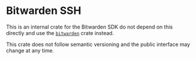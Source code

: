 # Bitwarden SSH

This is an internal crate for the Bitwarden SDK do not depend on this directly and use the
[`bitwarden`](https://crates.io/crates/bitwarden) crate instead.

This crate does not follow semantic versioning and the public interface may change at any time.
